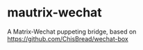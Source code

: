 # mautrix-wechat
A Matrix-Wechat puppeting bridge, based on https://github.com/ChisBread/wechat-box
